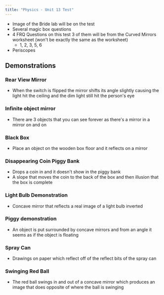 ```yaml
---
title: "Physics - Unit 13 Test"
---
```


- Image of the Bride lab will be on the test
- Several magic box questions
- 4 FRQ Questions on this test 3 of them will be from the Curved Mirrors worksheet (won't be exactly the same as the worksheet)
	- 1, 2, 3, 5, 6 
- Periscopes


## Demonstrations

### Rear View Mirror

- When the switch is flipped the mirror shifts its angle slightly causing the light hit the ceiling and the dim light still hit the person's eye
### Infinite object mirror

- There are 3 objects that you can see forever as there's a mirror in a mirror on and on

### Black Box 

- Place an object on the wooden box floor and it reflects on a mirror 

### Disappearing Coin Piggy Bank

- Drops a coin in and it doesn't show in the piggy bank
- A slope that moves the coin to the back of the box and then illusion that the box is complete

### Light Bulb Demonstration

- Concave mirror that reflects a real image of a light bulb inverted

### Piggy demonstration

- An object is put surrounded by concave mirrors and from an angle it seems as if the object is floating

### Spray Can

- Drawings on paper which reflect off of the reflect bits of the spray can

### Swinging Red Ball

- The red ball swings in and out of a concave mirror which produces an image that does opposite of where the ball is swinging

